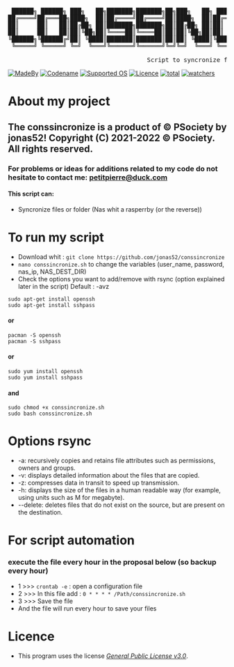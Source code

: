 <pre>    

 ██████╗ ██████╗ ███╗   ██╗███████╗███████╗██╗███╗   ██╗ ██████╗██████╗  ██████╗ ███╗   ██╗██╗███████╗███████╗
██╔════╝██╔═══██╗████╗  ██║██╔════╝██╔════╝██║████╗  ██║██╔════╝██╔══██╗██╔═══██╗████╗  ██║██║╚══███╔╝██╔════╝ 
██║     ██║   ██║██╔██╗ ██║███████╗███████╗██║██╔██╗ ██║██║     ██████╔╝██║   ██║██╔██╗ ██║██║  ███╔╝ █████╗  
██║     ██║   ██║██║╚██╗██║╚════██║╚════██║██║██║╚██╗██║██║     ██╔══██╗██║   ██║██║╚██╗██║██║ ███╔╝  ██╔══╝  
╚██████╗╚██████╔╝██║ ╚████║███████║███████║██║██║ ╚████║╚██████╗██║  ██║╚██████╔╝██║ ╚████║██║███████╗███████╗
 ╚═════╝ ╚═════╝ ╚═╝  ╚═══╝╚══════╝╚══════╝╚═╝╚═╝  ╚═══╝ ╚═════╝╚═╝  ╚═╝ ╚═════╝ ╚═╝  ╚═══╝╚═╝╚══════╝╚══════╝             
                                                                                                 
                                      Script to syncronize files
</pre>
[![MadeBy](https://img.shields.io/badge/Made%20by-Jonas%20Petitpierre-informational)](https://github.com/jonas52)
[![Codename](https://img.shields.io/badge/Codename-jonas52-informational)](https://github.com/jonas52)
[![Supported OS](https://img.shields.io/badge/Supported%20OS-Linux-brightgreen)]()
[![Licence](https://img.shields.io/badge/License-GNU%20GPL--3.0-important)](https://github.com/jonas52/conssincronize/blob/main/LICENSE)
[![total](https://img.shields.io/github/downloads/jonas52/conssincronize/total)]()
[![watchers](https://img.shields.io/github/watchers/jonas52/conssincronize)]()

# About my project
## The conssincronize is a product of © PSociety by jonas52! Copyright (C) 2021-2022 © PSociety. All rights reserved.
### For problems or ideas for additions related to my code do not hesitate to contact me: petitpierre@duck.com
#### This script can:
- Syncronize files or folder (Nas whit a rasperrby (or the reverse))
# To run my script
- Download whit : ```git clone https://github.com/jonas52/conssincronize```
- ```nano conssincronize.sh``` to change the variables (user_name, password, nas_ip, NAS_DEST_DIR)
- Check the options you want to add/remove with rsync (option explained later in the script) Default : -avz
```
sudo apt-get install openssh
sudo apt-get install sshpass
```
#### or
```
pacman -S openssh
pacman -S sshpass
``` 
#### or
```
sudo yum install openssh
sudo yum install sshpass
```
#### and
```
sudo chmod +x conssincronize.sh
sudo bash conssincronize.sh
```
# Options rsync
- -a: recursively copies and retains file attributes such as permissions, owners and groups.
- -v: displays detailed information about the files that are copied.
- -z: compresses data in transit to speed up transmission.
- -h: displays the size of the files in a human readable way (for example, using units such as M for megabyte).
- --delete: deletes files that do not exist on the source, but are present on the destination.
# For script automation
### execute the file every hour in the proposal below (so backup every hour)
- 1 >>> ```crontab -e``` : open a configuration file
- 2 >>> In this file add : ```0 * * * * /Path/conssincronize.sh```
- 3 >>> Save the file 
- And the file will run every hour to save your files
# Licence
- This program uses the license _[General Public License v3.0](https://github.com/jonas52/convertisso/blob/main/LICENSE)_.
